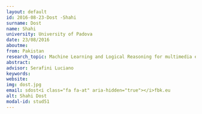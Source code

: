 ```yaml
---
layout: default 
id: 2016-08-23-Dost -Shahi
surname: Dost 
name: Shahi
university: University of Padova
date: 23/08/2016
aboutme: 
from: Pakistan
research_topic: Machine Learning and Logical Reasoning for multimedia event detection
abstract: 
advisor: Serafini Luciano
keywords: 
website: 
img: dost.jpg
email: sdost<i class="fa fa-at" aria-hidden="true"></i>fbk.eu
alt: Shahi Dost 
modal-id: stud51
---
```


